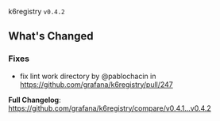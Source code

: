 k6registry `v0.4.2`

## What's Changed

### Fixes
* fix lint work directory by @pablochacin in https://github.com/grafana/k6registry/pull/247

**Full Changelog**: https://github.com/grafana/k6registry/compare/v0.4.1...v0.4.2


